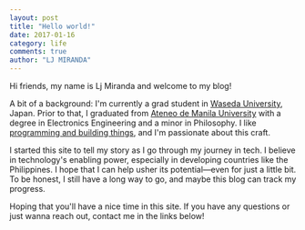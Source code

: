 ```yaml
---
layout: post
title: "Hello world!"
date: 2017-01-16
category: life
comments: true
author: "LJ MIRANDA"
---
```


Hi friends, my name is Lj Miranda and welcome to my blog! 

A bit of a background: I'm currently a grad student in [Waseda
University](https://www.waseda.jp/top/en), Japan. Prior to that, I
graduated from [Ateneo de Manila University](http://www.ateneo.edu/)
with a degree in Electronics Engineering and a minor in Philosophy.
I like [programming and building things](https://github.com/ljvmiranda921), and
I'm passionate about this craft.

I started this site to tell my story as I go through my journey in tech. I
believe in technology's enabling power, especially in developing countries like
the Philippines. I hope that I can help usher its potential&mdash;even for just
a little bit. To be honest, I still have a long way to go, and maybe this
blog can track my progress. 

Hoping that you'll have a nice time in this site. If you have any questions or
just wanna reach out, contact me in the links below!

